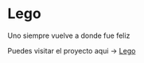# Lego

Uno siempre vuelve a donde fue feliz

Puedes visitar el proyecto aqui -> [Lego](https://orlandomts.github.io/Lego/ "Lego")
